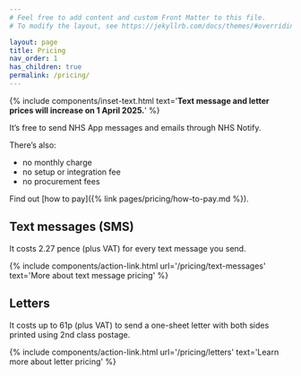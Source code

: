 ```yaml
---
# Feel free to add content and custom Front Matter to this file.
# To modify the layout, see https://jekyllrb.com/docs/themes/#overriding-theme-defaults

layout: page
title: Pricing
nav_order: 1
has_children: true
permalink: /pricing/
---
```


{% include components/inset-text.html
  text='**Text message and letter prices will increase on 1 April 2025.**'
%}

It’s free to send NHS App messages and emails through NHS Notify.

There’s also:

- no monthly charge
- no setup or integration fee
- no procurement fees

Find out [how to pay]({% link pages/pricing/how-to-pay.md %}).

## Text messages (SMS)

It costs 2.27 pence (plus VAT) for every text message you send.

{% include components/action-link.html
    url='/pricing/text-messages'
    text='More about text message pricing'
%}

## Letters

It costs up to 61p (plus VAT) to send a one-sheet letter with both sides printed using 2nd class postage.

{% include components/action-link.html
    url='/pricing/letters'
    text='Learn more about letter pricing'
%}

